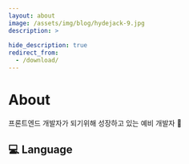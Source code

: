 ```yaml
---
layout: about
image: /assets/img/blog/hydejack-9.jpg
description: >
  
hide_description: true
redirect_from:
  - /download/
---
```


# About
<!--author-->
프론트엔드 개발자가 되기위해 성장하고 있는 예비 개발자 🌱

## 💻 Language
